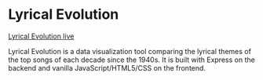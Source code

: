 # Lyrical Evolution

[Lyrical Evolution live](https://lyrical-evolution.herokuapp.com/)

Lyrical Evolution is a data visualization tool comparing the lyrical themes of the top songs of each decade since the 1940s. It is built with Express on the backend and vanilla JavaScript/HTML5/CSS on the frontend.
